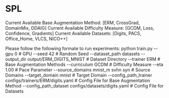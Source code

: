 # SPL

Current Available Base Augmentation Method: [ERM, CrossGrad, DomainMix, DDAIG]
Current Available Difficulty Measure: [GCDM, Loss, Confidence, Gradients]
Current Available Datasets: [Digits, PACS, Office_Home, VLCS, NICO++]


Please follow the following formate to run experiments:
python train.py --gpu 0                                                           # GPU 
                --seed 42                                                         # Random Seed
                --dataset_path datasets --output_dir output/ERM_DIGITS_MNIST      # Dataset Directory 
                --trainer ERM                                                     # Base Augmentation Methods 
                --curriculum GCDM                                                 # Difficulty Measure 
                --eta 1.00                                                        # Pace Parameter
                --source_domains mnist_m svhn syn                                 # Source Domains
                --target_domain mnist                                             # Target Domain
                --config_path_trainer configs/trainers/ERM/digits.yaml            # Config File for Base Augmentation Method
                --config_path_dataset configs/datasets/digits.yaml                # Config File for Datasets
